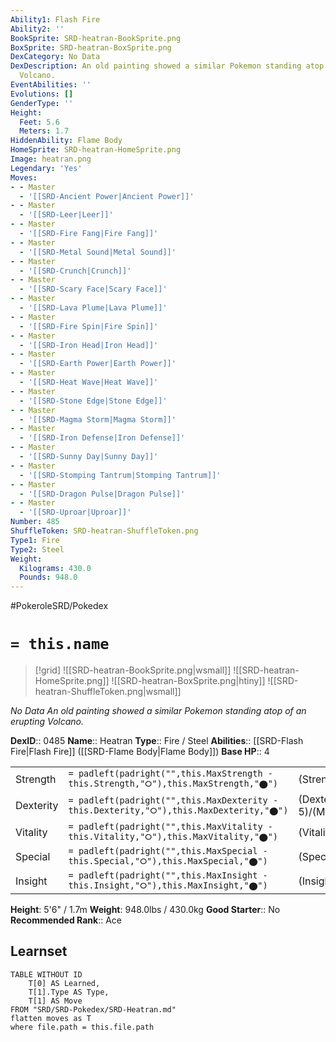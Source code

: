 ```yaml
---
Ability1: Flash Fire
Ability2: ''
BookSprite: SRD-heatran-BookSprite.png
BoxSprite: SRD-heatran-BoxSprite.png
DexCategory: No Data
DexDescription: An old painting showed a similar Pokemon standing atop of an erupting
  Volcano.
EventAbilities: ''
Evolutions: []
GenderType: ''
Height:
  Feet: 5.6
  Meters: 1.7
HiddenAbility: Flame Body
HomeSprite: SRD-heatran-HomeSprite.png
Image: heatran.png
Legendary: 'Yes'
Moves:
- - Master
  - '[[SRD-Ancient Power|Ancient Power]]'
- - Master
  - '[[SRD-Leer|Leer]]'
- - Master
  - '[[SRD-Fire Fang|Fire Fang]]'
- - Master
  - '[[SRD-Metal Sound|Metal Sound]]'
- - Master
  - '[[SRD-Crunch|Crunch]]'
- - Master
  - '[[SRD-Scary Face|Scary Face]]'
- - Master
  - '[[SRD-Lava Plume|Lava Plume]]'
- - Master
  - '[[SRD-Fire Spin|Fire Spin]]'
- - Master
  - '[[SRD-Iron Head|Iron Head]]'
- - Master
  - '[[SRD-Earth Power|Earth Power]]'
- - Master
  - '[[SRD-Heat Wave|Heat Wave]]'
- - Master
  - '[[SRD-Stone Edge|Stone Edge]]'
- - Master
  - '[[SRD-Magma Storm|Magma Storm]]'
- - Master
  - '[[SRD-Iron Defense|Iron Defense]]'
- - Master
  - '[[SRD-Sunny Day|Sunny Day]]'
- - Master
  - '[[SRD-Stomping Tantrum|Stomping Tantrum]]'
- - Master
  - '[[SRD-Dragon Pulse|Dragon Pulse]]'
- - Master
  - '[[SRD-Uproar|Uproar]]'
Number: 485
ShuffleToken: SRD-heatran-ShuffleToken.png
Type1: Fire
Type2: Steel
Weight:
  Kilograms: 430.0
  Pounds: 948.0
---
```


#PokeroleSRD/Pokedex

# `= this.name`

> [!grid]
> ![[SRD-heatran-BookSprite.png|wsmall]]
> ![[SRD-heatran-HomeSprite.png]]
> ![[SRD-heatran-BoxSprite.png|htiny]]
> ![[SRD-heatran-ShuffleToken.png|wsmall]]


*No Data*
*An old painting showed a similar Pokemon standing atop of an erupting Volcano.*

**DexID**:: 0485
**Name**:: Heatran
**Type**:: Fire / Steel
**Abilities**:: [[SRD-Flash Fire|Flash Fire]] ([[SRD-Flame Body|Flame Body]])
**Base HP**:: 4

|           |                                                                                        |                                          |
| --------- | -------------------------------------------------------------------------------------- | ---------------------------------------- |
| Strength  | `= padleft(padright("",this.MaxStrength - this.Strength,"⭘"),this.MaxStrength,"⬤")`    | (Strength::5)/(MaxStrength::5)   |
| Dexterity | `= padleft(padright("",this.MaxDexterity - this.Dexterity,"⭘"),this.MaxDexterity,"⬤")` | (Dexterity:: 5)/(MaxDexterity::5) |
| Vitality  | `= padleft(padright("",this.MaxVitality - this.Vitality,"⭘"),this.MaxVitality,"⬤")`    | (Vitality::6)/(MaxVitality::6)   |
| Special   | `= padleft(padright("",this.MaxSpecial - this.Special,"⭘"),this.MaxSpecial,"⬤")`       | (Special::7)/(MaxSpecial::7)     |
| Insight   | `= padleft(padright("",this.MaxInsight - this.Insight,"⭘"),this.MaxInsight,"⬤")`       | (Insight::6)/(MaxInsight::6)     |

**Height**: 5'6" / 1.7m
**Weight**: 948.0lbs / 430.0kg
**Good Starter**:: No
**Recommended Rank**:: Ace

## Learnset

```dataview
TABLE WITHOUT ID
    T[0] AS Learned,
    T[1].Type AS Type,
    T[1] AS Move
FROM "SRD/SRD-Pokedex/SRD-Heatran.md"
flatten moves as T
where file.path = this.file.path
```

